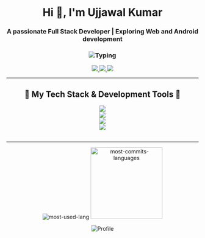 <h1 align="center">Hi 👋, I'm Ujjawal Kumar</h1>
<h3 align="center">
    A passionate Full Stack Developer | Exploring Web and Android development
</h3>
<h3 align="center">
    <img width="auto" alt="Typing" src="https://readme-typing-svg.demolab.com?font=Roboto+Slab&color=%7E3ACE&size=30&center=true&vCenter=true&width=450&duration=1500&pause=1000&lines=Web+Developer;App+Developer" />
<!--     <img width="auto" alt="Typing" src="https://readme-typing-svg.demolab.com?font=Roboto+Slab&color=%237E3ACE&size=30&center=true&vCenter=true&width=450&duration=1500&pause=1000&lines=Web+Developer;App+Developer" /> -->
</h3>


<div align="center"> 
    <a href="#">
      <img src="https://img.shields.io/badge/+91 7903133349-8A2BE2?style=for-the-badge&logo=google%20analytics&logoColor=green" />
    </a>
    <a href="https://www.linkedin.com/in/ujjawal-kumar-827ba4265/" target="_blank">
    <a href="mailto:ujjawalsingh800007@gmail.com">
      <img src="https://img.shields.io/badge/Gmail-red?style=for-the-badge&logo=gmail&logoColor=white" />
    </a>
    <a href="https://www.linkedin.com/in/ujjawal-kumar-827ba4265/" target="_blank">
      <img src="https://img.shields.io/badge/LinkedIn-0077B5?style=for-the-badge&logo=lobsters&logoColor=white" target="_blank" />
    </a>
    <!-- <a href="#" target="_blank">
        <img src="https://img.shields.io/badge/Portfolio-FF5722?style=for-the-badge&logo=todoist&logoColor=white" target="_blank" />
    </a> -->
</div>
<hr/>
  
<h2 align="center">🚀 My Tech Stack & Development Tools 🚀</h2>
<div align="center">
    <!-- <img src="https://go-skill-icons.vercel.app/api/icons?i=cpp,rust,java,javascript,typescript,c,python,sqlserver,mysql,postgresql," /><br>
    <img src="https://go-skill-icons.vercel.app/api/icons?i=react,reactnative,expressjs,nodejs,nextjs,remix,vite,android,androidstudio,expo, "/><br>
    <img src="https://go-skill-icons.vercel.app/api/icons?i=html,css,bootstrap,daisyui,sass,tailwindcss,markdown,git,github,vercel," /><br>
    <img src="https://go-skill-icons.vercel.app/api/icons?i=mongodb,strapi,supabase,appwrite,firebase,mongoose,planetscale,spring,prisma," /><br>
    <img src="https://go-skill-icons.vercel.app/api/icons?i=authjs,clerk,nginx,ngrok,socketio,recoil,redux,trpc,zustand,stripe" /><br> -->    
    <img src="https://go-skill-icons.vercel.app/api/icons?i=cpp,rust,java,javascript,typescript,c,python,nginx,socketio,sqlserver,mysql,postgresql," /><br>
    <img src="https://go-skill-icons.vercel.app/api/icons?i=react,reactnative,expressjs,nodejs,nextjs,remix,vite,redux,zustand,expo,android,androidstudio,"/><br>
    <img src="https://go-skill-icons.vercel.app/api/icons?i=mongodb,strapi,supabase,appwrite,firebase,mongoose,planetscale,spring,prisma,trpc,authjs,clerk" /><br>
    <img src="https://go-skill-icons.vercel.app/api/icons?i=sass,tailwindcss,html,css,bootstrap,daisyui,markdown,git,github,vercel,ngrok,stripe" /><br>
</div>
<br/>
<hr/>


<p align="center">
    <!-- <img src="https://github-readme-stats.vercel.app/api/top-langs?username=ujjawalsingh25&show_icons=true&locale=en&layout=compact" alt="ujjawalsingh25" alt="most-used-lang"/> -->
    <img src="https://github-readme-stats-salesp07.vercel.app/api/top-langs/?username=ujjawalsingh25&hide=HTML&langs_count=8&layout=compact&theme=react&border_radius=10&size_weight=0.5&count_weight=0.5&exclude_repo=github-readme-stats" alt="most-used-lang" />
    <!-- <img alt="coding" width="250" src="https://media.licdn.com/dms/image/v2/C4E12AQFS2orslcG6VA/article-cover_image-shrink_720_1280/article-cover_image-shrink_720_1280/0/1601654296846?e=1744848000&v=beta&t=KWmiOJATSUaoVmiaYWDA-LmNnC-Nvt2_gw4x8BkAQVU"/> -->
    <!-- <img src="https://res.cloudinary.com/dry07iyvo/image/upload/v1735366890/coding_utrxxa.gif" width="300" height="auto" alt="Coding"/> -->
    <!-- <img src="http://github-profile-summary-cards.vercel.app/api/cards/most-commit-language?username=ujjawalsingh25&theme=transparent&exclude=html,CSS,Jupyter%20Notebook" height="180em" alt="MostCommitsLanguages"/> -->
    <img src="http://github-profile-summary-cards.vercel.app/api/cards/most-commit-language?username=ujjawalsingh25&theme=react&border_radius=10&size_weight=0.5&count_weight=0.5&exclude=html,CSS,Jupyter%20Notebook" alt="most-commits-languages" height="188" />
    <!-- <img src="http://github-profile-summary-cards.vercel.app/api/cards/repos-per-language?username=ujjawalsingh25&theme=transparent&exclude=html,CSS,Jupyter%20Notebook" height="180em" alt="Most Repo Languages"/> -->
</p>

<div align="center">
    <img align="center" src="https://github-profile-summary-cards.vercel.app/api/cards/profile-details?username=ujjawalsingh25&theme=transparent" alt='Profile'/>
</div>

